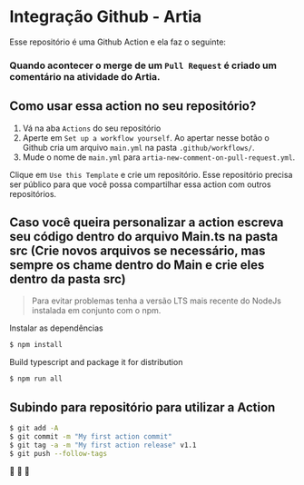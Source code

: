 # Integração Github - Artia 

Esse repositório é uma Github Action e ela faz o seguinte:
### Quando acontecer o merge de um `Pull Request` é criado um comentário na atividade do Artia.



## Como usar essa action no seu repositório?

1. Vá na aba `Actions` do seu repositório 
2. Aperte em `Set up a workflow yourself`. Ao apertar nesse botão o Github cria um arquivo `main.yml` na pasta `.github/workflows/`.
3. Mude o nome de `main.yml` para `artia-new-comment-on-pull-request.yml`.

Clique em `Use this Template` e crie um repositório. Esse repositório precisa ser público para que você possa compartilhar essa action com outros repositórios.

## Caso você queira personalizar a action escreva seu código dentro do arquivo Main.ts na pasta src (Crie novos arquivos se necessário, mas sempre os chame dentro do Main e crie eles dentro da pasta src)

> Para evitar problemas tenha a versão LTS mais recente do NodeJs instalada em conjunto com o npm.

Instalar as dependências

```bash
$ npm install
```

Build typescript and package it for distribution

```bash
$ npm run all
```


## Subindo para repositório para utilizar a Action

```bash
$ git add -A
$ git commit -m "My first action commit"
$ git tag -a -m "My first action release" v1.1
$ git push --follow-tags
```

:rocket: :rocket: :rocket:
